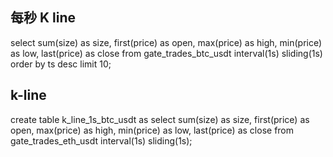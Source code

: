 
## 每秒 K line

select sum(size) as size, first(price) as open, max(price) as high, min(price) as low, last(price) as close
from gate_trades_btc_usdt
interval(1s) sliding(1s)
order by ts desc
limit 10;


## k-line
create table k_line_1s_btc_usdt as select sum(size) as size, first(price) as open, max(price) as high, min(price) as low, last(price) as close
from gate_trades_eth_usdt interval(1s) sliding(1s);

